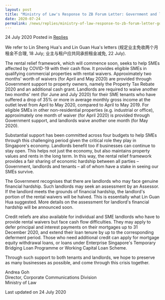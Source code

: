 ```yaml
---
layout: post
title: "Ministry of Law's Response to ZB Forum Letter: Government and landlords should both support tenants"
date: 2020-07-24
permalink: /news/replies/ministry-of-law-response-to-zb-forum-letter-government-and-landlords-should-both-support-tenants
---
```


24 July 2020 Posted in [Replies](/news/replies)  

We refer to Lin Sheng Hua's and Lin Guan Hua's letters (规定业主免收两个月租金不合理, 18 July; 业主与租户应共同承担租金减免, 22 July).
 
The rental relief framework, which will commence soon, seeks to help SMEs affected by COVID-19 with their cash flow. It provides eligible SMEs in qualifying commercial properties with rental waivers. Approximately two months' worth of waivers (for April and May 2020) are provided through Government support to property owners, namely the Property Tax Rebate 2020 and an additional cash grant. Landlords are required to waive another two months' rent (for June and July 2020) for their SME tenants who have suffered a drop of 35% or more in average monthly gross income at the outlet level from April to May 2020, compared to April to May 2019. For eligible SMEs in other non-residential properties (e.g. industrial or office), approximately one month of waiver (for April 2020) is provided through Government support, and landlords waive another one month (for May 2020).

Substantial support has been committed across four budgets to help SMEs through this challenging period given the critical role they play in Singapore's economy. Landlords benefit too if businesses can continue to stay open. This helps not just the economy, but also maintains property values and rents in the long term. In this way, the rental relief framework provides a fair sharing of economic hardship between all parties – Government, landlords and tenants – all of whom have a stake in seeing our SMEs survive.

The Government recognises that there are landlords who may face genuine financial hardship. Such landlords may seek an assessment by an Assessor. If the landlord meets the grounds of financial hardship, the landlord's portion of the rental waivers will be halved. This is essentially what Lin Guan Hua suggested. More details on the assessment for landlord's financial hardship will be announced soon.

Credit reliefs are also available for individual and SME landlords who have to provide rental waivers but face cash flow difficulties. They may apply to defer principal and interest payments on their mortgages up to 31 December 2020, and extend their loan tenure by up to the corresponding deferment period. Those who need additional credit can apply for mortgage equity withdrawal loans, or loans under Enterprise Singapore's Temporary Bridging Loan Programme or Working Capital Loan Scheme.

Through such support to both tenants and landlords, we hope to preserve as many businesses as possible, and come through this crisis together.

Andrea Goh 
<br>Director, Corporate Communications Division
<br>Ministry of Law


<p class="right-side-updated">Last updated on 24 July 2020</p>
